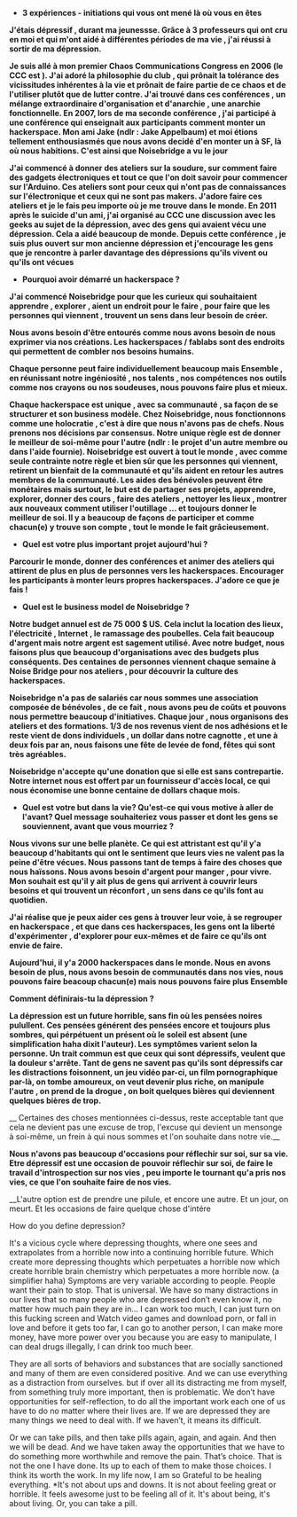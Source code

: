 * __3 expériences - initiations qui vous ont mené là où vous en êtes__

__J'étais dépressif , durant ma jeunessse. Grâce à 3 professeurs qui ont cru en moi et qui m'ont aidé à différentes périodes de ma vie , j'ai réussi à sortir de ma dépression.__

__Je suis allé à mon premier Chaos Communications Congress en 2006 (le CCC est ).
J'ai adoré la philosophie du club , qui prônait la tolérance des vicissitudes inhérentes à la vie et prônait de faire partie de ce chaos et de l'utiliser plutôt que de lutter contre.
J'ai trouvé dans ces conférences , un mélange extraordinaire d'organisation et d'anarchie , une anarchie fonctionnelle. En 2007, lors de ma seconde conférence , j'ai participé à une conférence qui enseignait aux participants comment monter un hackerspace. Mon ami Jake (ndlr : Jake Appelbaum) et moi étions tellement enthousiasmés que nous avons decidé d'en monter un à SF, là où nous habitions. C'est ainsi que Noisebridge a vu le jour__

__J'ai commencé à donner des ateliers sur la soudure, sur comment faire des gadgets électroniques et tout ce que l'on doit savoir pour commencer sur l'Arduino. Ces ateliers sont pour ceux qui n'ont pas de connaissances sur l'électronique et ceux qui ne sont pas makers. J'adore faire ces ateliers et je le fais peu importe où je me trouve dans le monde. En 2011 après le suicide d'un ami, j'ai organisé au CCC une discussion avec les geeks au sujet de la dépression, avec des gens qui avaient vécu une dépression. Cela a aidé beaucoup de monde. Depuis cette conférence , je suis plus ouvert sur mon ancienne dépression et j'encourage les gens que je rencontre à parler davantage des dépressions qu'ils vivent ou qu'ils ont vécues__


* __Pourquoi avoir démarré un hackerspace ?__

__J'ai commencé Noisebridge pour que les curieux qui souhaitaient apprendre , explorer , aient un endroit pour le faire , pour faire que les personnes qui viennent , trouvent un sens dans leur besoin de créer.__

__Nous avons besoin d'être entourés comme nous avons besoin de nous exprimer via nos créations. Les hackerspaces / fablabs sont des endroits qui permettent de combler nos besoins humains.__

__Chaque personne peut faire individuellement beaucoup mais Ensemble , en réunissant notre ingéniosité , nos talents , nos compétences nos outils comme nos crayons ou nos soudeuses, nous pouvons faire plus et mieux.__ 

__Chaque hackerspace est unique , avec sa communauté , sa façon de se structurer et son business modèle. Chez Noisebridge, nous fonctionnons comme une holocratie , c'est à dire que nous n'avons pas de chefs. Nous prenons nos décisions par consensus. Notre unique règle est de donner le meilleur de soi-même pour l'autre (ndlr : le projet d'un autre membre ou dans l'aide fournie). Noisebridge est ouvert à tout le monde , avec comme seule contrainte notre règle et bien sûr que les personnes qui viennent, retirent un bienfait de la communauté et qu'ils aident en retour les autres membres de la communauté.
Les aides des bénévoles peuvent être monétaires mais surtout, le but est de partager ses projets, apprendre, explorer, donner des cours , faire des ateliers , nettoyer les lieux , montrer aux nouveaux comment utiliser l'outillage ... et toujours donner le meilleur de soi. Il y a beaucoup de façons de participer et comme chacun(e) y trouve son compte , tout le monde le fait grâcieusement.__


* __Quel est votre plus important projet aujourd'hui ?__

__Parcourir le monde, donner des conférences et animer des ateliers qui attirent de plus en plus de personnes vers les hackerspaces. Encourager les participants à monter leurs propres hackerspaces. J'adore ce que je fais !__


* __Quel est le business model de Noisebridge ?__

__Notre budget annuel est de 75 000 $ US. Cela inclut la location des lieux, l'électricité , Internet , le ramassage des poubelles. Cela fait beaucoup d'argent mais notre argent est sagement utilisé. Avec notre budget, nous faisons plus que beaucoup d'organisations avec des budgets plus conséquents. Des centaines de personnes viennent chaque semaine à Noise Bridge pour nos ateliers , pour découvrir la culture des hackerspaces.__

__Noisebridge n'a pas de salariés car nous sommes une association composée de bénévoles , de ce fait , nous avons peu de coûts et pouvons nous permettre beaucoup d'initiatives. Chaque jour , nous organisons des ateliers et des formations. 1/3 de nos revenus vient de nos adhésions et le reste vient de dons individuels , un dollar dans notre cagnotte , et une à deux fois par an, nous faisons une fête de levée de fond, fêtes qui sont très agréables.__  

__Noisebridge n'accepte qu'une donation que si elle est sans contrepartie. Notre internet nous est offert par un fournisseur d'accès local, ce qui nous économise une bonne centaine de dollars  chaque mois.__


* __Quel est votre but dans la vie? Qu'est-ce qui vous motive à aller de l'avant? Quel message souhaiteriez vous passer et dont les gens se souviennent, avant que vous mourriez ?__

__Nous vivons sur une belle planète. Ce qui est attristant est qu'il y'a beaucoup d'habitants qui ont le sentiment que leurs vies ne valent pas la peine d'être vécues. Nous passons tant de temps à faire des choses que nous haïssons. Nous avons besoin d'argent pour manger , pour vivre. Mon souhait est qu'il y ait plus de gens qui arrivent à couvrir leurs besoins et qui trouvent un réconfort , un sens dans ce qu'ils font au quotidien.__

__J'ai réalise que je peux aider ces gens à trouver leur voie, à se regrouper en hackerspace , et que dans ces hackerspaces, les gens ont la liberté d'expérimenter , d'explorer pour eux-mêmes et de faire ce qu'ils ont envie de faire.__

__Aujourd'hui, il y'a 2000 hackerspaces dans le monde. Nous en avons besoin de plus, nous avons besoin de communautés dans nos vies, nous pouvons faire beacoup chacun(e) mais nous pouvons faire plus Ensemble__

__Comment définirais-tu la dépression ?__

__La dépression est un future horrible, sans fin où les pensées noires pulullent. Ces pensées générent des pensées encore et toujours plus sombres, qui pérpétuent un présent où le soleil est absent (une simplification haha dixit l'auteur). Les symptômes varient selon la personne. Un trait commun est que ceux qui sont dépressifs, veulent que la douleur s'arrête. Tant de gens ne savent pas qu'ils sont dépressifs car les distractions foisonnent, un jeu vidéo par-ci, un film pornographique par-là, on tombe amoureux, on veut devenir plus riche, on manipule l'autre , on prend de la drogue , on boit quelques bières qui deviennent quelques bières de trop.__  

__ Certaines des choses mentionnées ci-dessus, reste acceptable tant que cela ne devient pas une excuse de trop, l'excuse qui devient un mensonge à soi-même, un frein à qui nous sommes et l'on souhaite dans notre vie.__

__Nous n'avons pas beaucoup d'occasions pour réflechir sur soi, sur sa vie. Etre dépressif est une occasion de pouvoir réflechir sur soi, de faire le travail d'introspection sur nos vies , peu importe le tournant qu'a pris nos vies, ce que l'on souhaite faire de nos vies.__

__L'autre option est de prendre une pilule, et encore une autre. Et un jour, on meurt. Et les occasions de faire quelque chose d'intére

How do you define depression?

It's a vicious cycle where depressing thoughts, where one sees and extrapolates from a horrible now into a continuing horrible future. Which create more depressing thoughts which perpetuates a horrible now which create horrible brain chemistry which perpetuates a more horrible now.  (a simplifier haha)
Symptoms are very variable according to people. People want their pain to stop. That is universal. We have so many distractions in our lives that so many people who are depressed don’t even know it, no matter how much pain they are in... I can work too much, I can just turn on this fucking screen and Watch video games and download porn, or fall in love and before it gets too far, I can go to another person, I can make more money, have more power over you because you are easy to manipulate, I can deal drugs illegally, I can drink too much beer.

They are all sorts of behaviors and substances that are socially sanctioned and many of them are even considered positive. And we can use everything as a distraction from ourselves. but if over all its distracting me from myself, from something truly more important, then is problematic. 
We don’t have opportunities for self-reflection, to do all the important work each one of us have to do no matter where their lives are. If we are depressed they are many things we need to deal with. If we haven’t, it means its difficult.

Or we can take pills, and then take pills again, again, and again. And then we will be dead. And we have taken away the opportunities that we have to do something more worthwhile and remove the pain. That’s choice. That is not the one I have done. Its up to each of them to make those choices. I think its worth the work. 
In my life now, I am so Grateful to be healing everything. 
*It's not about ups and downs. It is not about feeling great or horrible. It feels awesome just to be feeling all of it. It's about being, it's about living. Or, you can take a pill.

